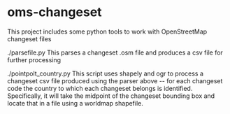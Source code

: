 oms-changeset
=============

This project includes some python tools to work with OpenStreetMap changeset files

./parsefile.py
This parses a changeset .osm file and produces a csv file for further processing

./pointpolt_country.py
This script uses shapely and ogr to process a changeset csv file produced using the parser above -- for each changeset code the country to which each changeset belongs is identified. Specifically, it will take the midpoint of the changeset bounding box and locate that in a file using a worldmap shapefile.
